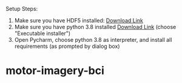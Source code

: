 Setup Steps:

1) Make sure you have HDF5 installed: [Download Link](https://www.hdfgroup.org/downloads/hdf5/)
2) Make sure you have python 3.8 installed [Download Link](https://www.python.org/downloads/release/python-380/) (choose "Executable installer")
3) Open Pycharm, choose python 3.8 as interpreter, and install all requirements (as prompted by dialog box)
# motor-imagery-bci
